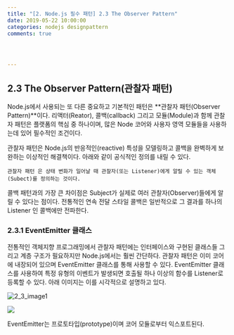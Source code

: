 ```yaml
---
title: "[2. Node.js 필수 패턴] 2.3 The Observer Pattern"
date: 2019-05-22 10:00:00
categories: nodejs designpattern
comments: true




---
```


## 2.3 The Observer Pattern(관찰자 패턴)

Node.js에서 사용되는 또 다른 중요하고 기본적인 패턴은 **관찰자 패턴(Observer Pattern)**이다. 리액터(Reator), 콜백(callback) 그리고 모듈(Module)과 함께 관찰자 패턴은 플랫폼의 핵심 중 하나이며, 많은 Node 코어와 사용자 영역 모듈들을 사용하는데 있어 필수적인 조건이다.

관찰자 패턴은 Node.js의 반응적인(reactive) 특성을 모델링하고 콜백을 완벽하게 보완하는 이상적인 해결책이다. 아래와 같이 공식적인 정의를 내릴 수 있다.

``관찰자 패턴 은 상태 변화가 일어날 때 관찰자(또는 Listener)에게 알릴 수 있는 객체(Subect)를 정의하는 것이다.``

콜백 패턴과의 가장 큰 차이점은 Subject가 실제로 여러 관찰자(Observer)들에게 알릴 수 있다는 점이다. 전통적인 연속 전달 스타일 콜백은 일반적으로 그 결과를 하나의 Listener 인 콜백에만 전파한다.

### 2.3.1 EventEmitter 클래스

전통적인 객체지향 프로그래밍에서 관찰자 패턴에는 인터페이스와 구현된 클래스들 그리고 계층 구조가 필요하지만 Node.js에서는 훨씬 간단하다. 관찰자 패턴은 이미 코어에 내장되어 있으며 EventEmitter 클래스를 통해 사용할 수 있다. EventEmitter 클래스를 사용하여 특정 유형의 이벤트가 발생되면 호출될 하나 이상의 함수를 Listener로 등록할 수 있다. 아래 이미지는 이를 시각적으로 설명하고 있다.

![2_3_image1](https://github.com/firstwook/firstwook.github.io/tree/master/assets/img/2_3_image1.png)

![](/Users/Wook/dev/blog/firstwook.github.io/assets/img/2_3_image1.png)

EventEmitter는 프로토타입(prototype)이며 코어 모듈로부터 익스포트된다. 

